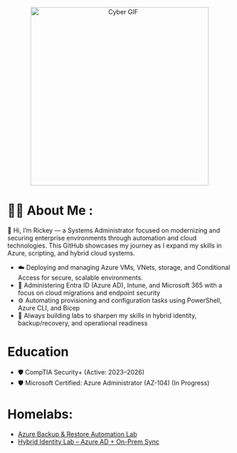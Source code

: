 <p align="center">
  <img src="https://media.giphy.com/media/v1.Y2lkPTc5MGI3NjExN3prbGRycHlsdTNwdms5N3o2dGdnZmE5MjE2MXB6dTgyYmM5a29tdSZlcD12MV9zdGlja2Vyc19zZWFyY2gmY3Q9cw/0b1qyHhqfjKdnLqrF4/giphy.gif" alt="Cyber GIF" width="400" />
</p>

# :man_technologist: About Me :
👋 Hi, I’m Rickey — a Systems Administrator focused on modernizing and securing enterprise environments through automation and cloud technologies. This GitHub showcases my journey as I expand my skills in Azure, scripting, and hybrid cloud systems.
*    ☁️ Deploying and managing Azure VMs, VNets, storage, and Conditional Access for secure, scalable environments.
*	 🔐  Administering Entra ID (Azure AD), Intune, and Microsoft 365 with a focus on cloud migrations and endpoint security
*	 ⚙️ Automating provisioning and configuration tasks using PowerShell, Azure CLI, and Bicep
*	 🧠 Always building labs to sharpen my skills in hybrid identity, backup/recovery, and operational readiness

  # Education 
*   🛡️ CompTIA Security+ (Active: 2023–2026)
*   🛡️ Microsoft Certified: Azure Administrator (AZ-104) (In Progress)
	
# Homelabs:
- [Azure Backup & Restore Automation Lab](https://github.com/StarksRepo/Azure-Backup-Automation-Lab..git)
- [Hybrid Identity Lab – Azure AD + On-Prem Sync](https://github.com/StarksRepo/AD-and-Azure-AD-Synchronization-Project.git)


